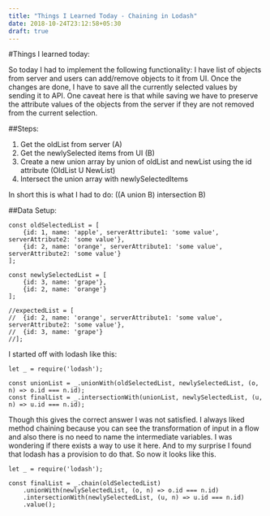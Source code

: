 ```yaml
---
title: "Things I Learned Today - Chaining in Lodash"
date: 2018-10-24T23:12:58+05:30
draft: true
---
```

#Things I learned today:

So today I had to implement the following functionality:
I have list of objects from server and users can add/remove objects to it from UI. Once the changes are done, I have to save all the currently selected values by sending it to API. One caveat here is that while saving we have to preserve the attribute values of the objects from the server if they are not removed from the current selection.

##Steps:
1. Get the oldList from server (A)
2. Get the newlySelected items from UI (B)
3. Create a new union array by union of oldList and newList using the id attribute (OldList U NewList)
4. Intersect the union array with newlySelectedItems

In short this is what I had to do:
((A union B) intersection B)

##Data Setup:

```
const oldSelectedList = [
	{id: 1, name: 'apple', serverAttribute1: 'some value', serverAttribute2: 'some value'},
	{id: 2, name: 'orange', serverAttribute1: 'some value', serverAttribute2: 'some value'}
];

const newlySelectedList = [
	{id: 3, name: 'grape'},
	{id: 2, name: 'orange'}
];

//expectedList = [
//	{id: 2, name: 'orange', serverAttribute1: 'some value', serverAttribute2: 'some value'},
//	{id: 3, name: 'grape'}
//];
```

I started off with lodash like this:

```
let _ = require('lodash');

const unionList = _.unionWith(oldSelectedList, newlySelectedList, (o, n) => o.id === n.id);
const finalList = _.intersectionWith(unionList, newlySelectedList, (u, n) => u.id === n.id);
```

Though this gives the correct answer I was not satisfied. I always liked method chaining because you can see the transformation of input in a flow and also there is no need to name the intermediate variables. I was wondering if there exists a way to use it here. And to my surprise I found that lodash has a provision to do that. So now it looks like this.


```
let _ = require('lodash');

const finalList = _.chain(oldSelectedList)
	.unionWith(newlySelectedList, (o, n) => o.id === n.id)
	.intersectionWith(newlySelectedList, (u, n) => u.id === n.id)
	.value();
```
